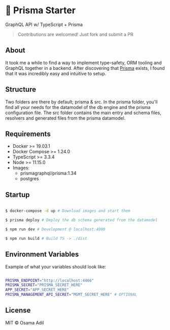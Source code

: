 # 🌠 Prisma Starter

GraphQL API w/ TypeScript + Prisma

> Contributions are welcomed! Just fork and submit a PR

## About

It took me a while to find a way to implement type-safety, ORM tooling and GraphQL together in a backend. After discovering that [Prisma](https://www.prisma.io/) exists, I found that it was incredibly easy and intuitive to setup.

## Structure

Two folders are there by default; prisma & src. In the prisma folder, you'll find all your needs for the datamodel of the db engine and the prisma configuration file. The src folder contains the main entry and schema files, resolvers and generated files from the prisma datamodel.

## Requirements

* Docker >= 19.03.1
* Docker Compose >= 1.24.0
* TypeScript >= 3.3.4
* Node >= 11.15.0
* Images:
	* prismagraphql/prisma:1.34
	* postgres

## Startup

```bash

$ docker-compose -d up # Download images and start them

$ prisma deploy # Deploy the db schema generated from the datamodel

$ npm run dev # Development @ localhost:4000

$ npm run build # Build TS -> ./dist

```

## Environment Variables

Example of what your variables should look like:

```bash

PRISMA_ENDPOINT="http://localhost:4466"
PRISMA_SECRET="PRISMA_SECRET_HERE"
APP_SECRET="APP_SECRET_HERE"
PRISMA_MANAGEMENT_API_SECRET="MGMT_SECRET_HERE" # OPTIONAL

```

## License

MIT &copy; Osama Adil
